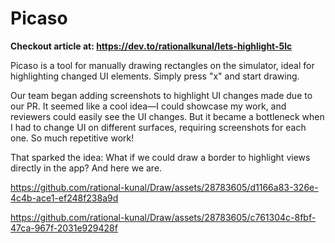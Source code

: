 # Picaso

<b>Checkout article at: https://dev.to/rationalkunal/lets-highlight-5lc</b>

Picaso is a tool for manually drawing rectangles on the simulator, ideal for highlighting changed UI elements. Simply press "x" and start drawing.

Our team began adding screenshots to highlight UI changes made due to our PR. It seemed like a cool idea—I could showcase my work, and reviewers could easily see the UI changes. But it became a bottleneck when I had to change UI on different surfaces, requiring screenshots for each one. So much repetitive work!

That sparked the idea: What if we could draw a border to highlight views directly in the app?
And here we are.

https://github.com/rational-kunal/Draw/assets/28783605/d1166a83-326e-4c4b-ace1-ef248f238a9d

https://github.com/rational-kunal/Draw/assets/28783605/c761304c-8fbf-47ca-967f-2031e929428f

